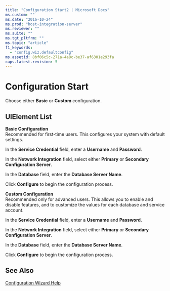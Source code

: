 ```yaml
---
title: "Configuration Start2 | Microsoft Docs"
ms.custom: ""
ms.date: "2016-10-24"
ms.prod: "host-integration-server"
ms.reviewer: ""
ms.suite: ""
ms.tgt_pltfrm: ""
ms.topic: "article"
f1_keywords: 
  - "config.wiz.defaultconfig"
ms.assetid: 8bf06c5c-271a-4a8c-be37-af6301e293fa
caps.latest.revision: 5
---
```

# Configuration Start
Choose either **Basic** or **Custom** configuration.  
  
## UIElement List  
 **Basic Configuration**  
 Recommended for first-time users. This configures your system with default settings.  
  
 In the **Service Credential** field, enter a **Username** and **Password**.  
  
 In the **Network Integration** field, select either **Primary** or **Secondary Configuration Server**.  
  
 In the **Database** field, enter the **Database Server Name**.  
  
 Click **Configure** to begin the configuration process.  
  
 **Custom Configuration**  
 Recommended only for advanced users. This allows you to enable and disable features, and to customize the values for each database and service account.  
  
 In the **Service Credential** field, enter a **Username** and **Password**.  
  
 In the **Network Integration** field, select either **Primary** or **Secondary Configuration Server**.  
  
 In the **Database** field, enter the **Database Server Name**.  
  
 Click **Configure** to begin the configuration process.  
  
## See Also  
 [Configuration Wizard Help](../install-and-config-guides/configuration-wizard-help.md)
